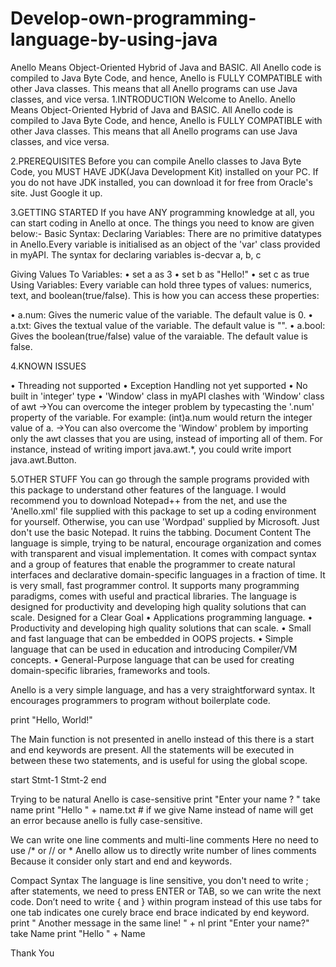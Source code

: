 # Develop-own-programming-language-by-using-java
Anello Means Object-Oriented Hybrid of Java and BASIC. All Anello code is compiled to Java Byte Code, and hence, Anello is FULLY COMPATIBLE with other Java classes. This means that all Anello programs can use Java classes, and vice versa.
1.INTRODUCTION
Welcome to Anello.
Anello Means Object-Oriented Hybrid of Java and BASIC.
All Anello code is compiled to Java Byte Code, and hence, Anello is FULLY COMPATIBLE with other Java classes. This means that all Anello programs can use Java classes, and vice versa.

2.PREREQUISITES
Before you can compile Anello classes to Java Byte Code, you MUST HAVE JDK(Java Development Kit) installed on your PC.
If you do not have JDK installed, you can download it for free from Oracle's site. Just Google it up.

3.GETTING STARTED
If you have ANY programming knowledge at all, you can start coding in Anello at once. The things you need to know are given below:-
Basic Syntax:
Declaring Variables: There are no primitive datatypes in Anello.Every variable is initialised as an object of the 'var' class provided in myAPI. The syntax for declaring variables is-decvar a, b, c 


Giving Values To Variables:
•  set a as 3
•  set b as "Hello!"
•  set c as true
Using Variables: Every variable can hold three types of values: numerics, text, and boolean(true/false). This is how you can access these properties:

•  a.num: Gives the numeric value of the variable. The default value is 0.
•  a.txt: Gives the textual value of the variable. The default value is "".
•  a.bool: Gives the boolean(true/false) value of the varaiable. The default value is false.

4.KNOWN ISSUES

•  Threading not supported
•  Exception Handling not yet supported
•  No built in 'integer' type
•  'Window' class in myAPI clashes with 'Window' class of awt
->You can overcome the integer problem by typecasting the '.num' property of the variable. For example: (int)a.num would return the integer value of a.
->You can also overcome the 'Window' problem by importing only the awt classes that you are using, instead of importing all of them. For instance, instead of writing import java.awt.*, you could write import java.awt.Button.

5.OTHER STUFF
You can go through the sample programs provided with this package to understand other features of the language.
I would recommend you to download Notepad++ from the net, and use the 'Anello.xml' file supplied with this package to set up a coding environment for yourself.
Otherwise, you can use 'Wordpad' supplied by Microsoft. Just don't use the basic Notepad. It ruins the tabbing.
Document Content
The language is simple, trying to be natural, encourage organization and comes with transparent and visual implementation. It comes with compact syntax and a group of features that enable the programmer to create natural interfaces and declarative domain-specific languages in a fraction of time. It is very small, fast programmer control. It supports many programming paradigms, comes with useful and practical libraries. The language is designed for productivity and developing high quality solutions that can scale.
Designed for a Clear Goal
•	Applications programming language.
•	Productivity and developing high quality solutions that can scale.
•	Small and fast language that can be embedded in OOPS projects.
•	Simple language that can be used in education and introducing Compiler/VM concepts.
•	General-Purpose language that can be used for creating domain-specific libraries, frameworks and tools.


Anello is a very simple language, and has a very straightforward syntax. It encourages programmers to program without boilerplate code.

print "Hello, World!" 

The Main function is not presented in anello instead of this there is a start and end keywords are present. All the statements will be executed in between these two statements, and is useful for using the global scope.

start 
Stmt-1
Stmt-2
end 


Trying to be natural
Anello is  case-sensitive
print "Enter your name ? " 
take name
print "Hello " + name.txt	# if we give Name instead of name will get an error because anello is  fully case-sensitive.


We can write one line comments and multi-line comments 
Here no need to use /* or // or * Anello allow us to directly write number of lines comments Because it consider only start and end and keywords.

Compact Syntax
The language is  line sensitive, you don't need to write ; after statements, we need to press ENTER or TAB, so we can write the next code.
Don’t need to write { and } within program instead of this use tabs for one tab indicates one curely brace end brace indicated by end keyword.
print " Another message in the same line! " + nl
print "Enter your name?" 
take Name 
print "Hello " + Name


Thank You


